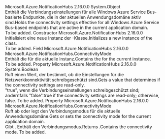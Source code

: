 <Type Name="ConnectivitySettings" FullName="Microsoft.Azure.NotificationHubs.ConnectivitySettings">
  <TypeSignature Language="C#" Value="public class ConnectivitySettings" />
  <TypeSignature Language="ILAsm" Value=".class public auto ansi beforefieldinit ConnectivitySettings extends System.Object" />
  <TypeSignature Language="DocId" Value="T:Microsoft.Azure.NotificationHubs.ConnectivitySettings" />
  <TypeSignature Language="VB.NET" Value="Public Class ConnectivitySettings" />
  <TypeSignature Language="F#" Value="type ConnectivitySettings = class" />
  <AssemblyInfo>
    <AssemblyName>Microsoft.Azure.NotificationHubs</AssemblyName>
    <AssemblyVersion>2.16.0.0</AssemblyVersion>
  </AssemblyInfo>
  <Base>
    <BaseTypeName>System.Object</BaseTypeName>
  </Base>
  <Interfaces />
  <Docs>
    <summary><span data-ttu-id="87743-101">Enthält die Verbindungseinstellungen für alle Windows Azure Service Bus-basierte Endpunkte, die in der aktuellen Anwendungsdomäne aktiv sind.</span><span class="sxs-lookup"><span data-stu-id="87743-101">Holds the connectivity settings effective for all Windows Azure Service Bus-based endpoints that are active in the current application domain.</span></span> </summary>
    <remarks>To be added.</remarks>
  </Docs>
  <Members>
    <Member MemberName=".ctor">
      <MemberSignature Language="C#" Value="public ConnectivitySettings ();" />
      <MemberSignature Language="ILAsm" Value=".method public hidebysig specialname rtspecialname instance void .ctor() cil managed" />
      <MemberSignature Language="DocId" Value="M:Microsoft.Azure.NotificationHubs.ConnectivitySettings.#ctor" />
      <MemberSignature Language="VB.NET" Value="Public Sub New ()" />
      <MemberType>Constructor</MemberType>
      <AssemblyInfo>
        <AssemblyName>Microsoft.Azure.NotificationHubs</AssemblyName>
        <AssemblyVersion>2.16.0.0</AssemblyVersion>
      </AssemblyInfo>
      <Parameters />
      <Docs>
        <summary><span data-ttu-id="87743-102">Initialisiert eine neue Instanz der <see cref="T:Microsoft.Azure.NotificationHubs.ConnectivitySettings" />-Klasse.</span><span class="sxs-lookup"><span data-stu-id="87743-102">Initializes a new instance of the <see cref="T:Microsoft.Azure.NotificationHubs.ConnectivitySettings" /> class.</span></span> </summary>
        <remarks>To be added.</remarks>
      </Docs>
    </Member>
    <Member MemberName="connectivityMode">
      <MemberSignature Language="C#" Value="protected Microsoft.Azure.NotificationHubs.ConnectivityMode connectivityMode;" />
      <MemberSignature Language="ILAsm" Value=".field family valuetype Microsoft.Azure.NotificationHubs.ConnectivityMode connectivityMode" />
      <MemberSignature Language="DocId" Value="F:Microsoft.Azure.NotificationHubs.ConnectivitySettings.connectivityMode" />
      <MemberSignature Language="VB.NET" Value="Protected connectivityMode As ConnectivityMode " />
      <MemberSignature Language="F#" Value="val mutable connectivityMode : Microsoft.Azure.NotificationHubs.ConnectivityMode" Usage="Microsoft.Azure.NotificationHubs.ConnectivitySettings.connectivityMode" />
      <MemberType>Field</MemberType>
      <AssemblyInfo>
        <AssemblyName>Microsoft.Azure.NotificationHubs</AssemblyName>
        <AssemblyVersion>2.16.0.0</AssemblyVersion>
      </AssemblyInfo>
      <ReturnValue>
        <ReturnType>Microsoft.Azure.NotificationHubs.ConnectivityMode</ReturnType>
      </ReturnValue>
      <Docs>
        <summary><span data-ttu-id="87743-103">Enthält die <see cref="T:Microsoft.Azure.NotificationHubs.ConnectivityMode" /> für die aktuelle Instanz.</span><span class="sxs-lookup"><span data-stu-id="87743-103">Contains the <see cref="T:Microsoft.Azure.NotificationHubs.ConnectivityMode" /> for the current instance.</span></span> </summary>
        <remarks>To be added.</remarks>
      </Docs>
    </Member>
    <Member MemberName="IsReadOnly">
      <MemberSignature Language="C#" Value="protected virtual bool IsReadOnly { get; }" />
      <MemberSignature Language="ILAsm" Value=".property instance bool IsReadOnly" />
      <MemberSignature Language="DocId" Value="P:Microsoft.Azure.NotificationHubs.ConnectivitySettings.IsReadOnly" />
      <MemberSignature Language="VB.NET" Value="Protected Overridable ReadOnly Property IsReadOnly As Boolean" />
      <MemberSignature Language="F#" Value="member this.IsReadOnly : bool" Usage="Microsoft.Azure.NotificationHubs.ConnectivitySettings.IsReadOnly" />
      <MemberType>Property</MemberType>
      <AssemblyInfo>
        <AssemblyName>Microsoft.Azure.NotificationHubs</AssemblyName>
        <AssemblyVersion>2.16.0.0</AssemblyVersion>
      </AssemblyInfo>
      <ReturnValue>
        <ReturnType>System.Boolean</ReturnType>
      </ReturnValue>
      <Docs>
        <summary><span data-ttu-id="87743-104">Ruft einen Wert, der bestimmt, ob die Einstellungen für die Netzwerkkonnektivität schreibgeschützt sind.</span><span class="sxs-lookup"><span data-stu-id="87743-104">Gets a value that determines if the connectivity settings are read-only.</span></span> </summary>
        <value><span data-ttu-id="87743-105">"true", wenn die Verbindungseinstellungen schreibgeschützt sind; andernfalls "false".</span><span class="sxs-lookup"><span data-stu-id="87743-105">true if the connectivity settings are read-only; otherwise, false.</span></span></value>
        <remarks>To be added.</remarks>
      </Docs>
    </Member>
    <Member MemberName="Mode">
      <MemberSignature Language="C#" Value="public Microsoft.Azure.NotificationHubs.ConnectivityMode Mode { get; set; }" />
      <MemberSignature Language="ILAsm" Value=".property instance valuetype Microsoft.Azure.NotificationHubs.ConnectivityMode Mode" />
      <MemberSignature Language="DocId" Value="P:Microsoft.Azure.NotificationHubs.ConnectivitySettings.Mode" />
      <MemberSignature Language="VB.NET" Value="Public Property Mode As ConnectivityMode" />
      <MemberSignature Language="F#" Value="member this.Mode : Microsoft.Azure.NotificationHubs.ConnectivityMode with get, set" Usage="Microsoft.Azure.NotificationHubs.ConnectivitySettings.Mode" />
      <MemberType>Property</MemberType>
      <AssemblyInfo>
        <AssemblyName>Microsoft.Azure.NotificationHubs</AssemblyName>
        <AssemblyVersion>2.16.0.0</AssemblyVersion>
      </AssemblyInfo>
      <ReturnValue>
        <ReturnType>Microsoft.Azure.NotificationHubs.ConnectivityMode</ReturnType>
      </ReturnValue>
      <Docs>
        <summary><span data-ttu-id="87743-106">Ruft ab oder legt den Verbindungsmodus für die aktuelle Anwendungsdomäne.</span><span class="sxs-lookup"><span data-stu-id="87743-106">Gets or sets the connectivity mode for the current application domain.</span></span> </summary>
        <value><span data-ttu-id="87743-107">Gibt <see cref="T:Microsoft.Azure.NotificationHubs.ConnectivityMode" />. Enthält den Verbindungsmodus.</span><span class="sxs-lookup"><span data-stu-id="87743-107">Returns <see cref="T:Microsoft.Azure.NotificationHubs.ConnectivityMode" />.Contains the connectivity mode.</span></span> </value>
        <remarks>To be added.</remarks>
      </Docs>
    </Member>
  </Members>
</Type>